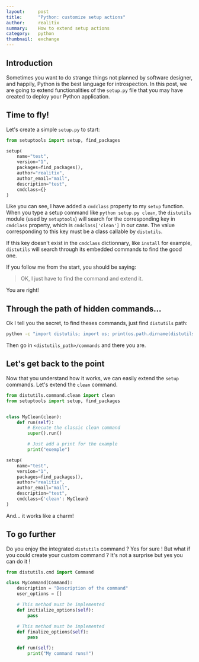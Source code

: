 ```yaml
---
layout:     post
title:      "Python: customize setup actions"
author:     realitix
summary:    How to extend setup actions
category:   python
thumbnail:  exchange
---
```


## Introduction

Sometimes you want to do strange things not planned by software designer,
and happily, Python is the best language for introspection. In this post,
we are going to extend functionalities of the `setup.py` file that you may
have created to deploy your Python application.


## Time to fly!

Let's create a simple `setup.py` to start:

```python
from setuptools import setup, find_packages

setup(
    name="test",
    version="1",
    packages=find_packages(),
    author="realitix",
    author_email="mail",
    description="test",
    cmdclass={}
)
```

Like you can see, I have added a `cmdclass` property to my `setup` function.
When you type a setup command like `python setup.py clean`, the `distutils`
module (used by `setuptools`) will search for the corresponding key in `cmdclass`
property, which is `cmdclass['clean']` in our case. The value corresponding to
this key must be a class callable by `distutils`.

If this key doesn't exist in the `cmdclass` dictionnary, like `install` for example,
`distutils` will search through its embedded commands to find the good one.

If you follow me from the start, you should be saying:

> OK, I just have to find the command and extend it.

You are right!


## Through the path of hidden commands...

Ok I tell you the secret, to find theses commands, just find `distutils` path:

```bash
python -c "import distutils; import os; print(os.path.dirname(distutils.__file__))"
```

Then go in `<distutils_path>/commands` and there you are.


## Let's get back to the point

Now that you understand how it works, we can easily extend the `setup`
commands. Let's extend the `clean` command.

```python
from distutils.command.clean import clean
from setuptools import setup, find_packages


class MyClean(clean):
    def run(self):
        # Execute the classic clean command
        super().run()

        # Just add a print for the example
        print("exemple")

setup(
    name="test",
    version="1",
    packages=find_packages(),
    author="realitix",
    author_email="mail",
    description="test",
    cmdclass={'clean': MyClean}
)
```

And... it works like a charm!


## To go further

Do you enjoy the integrated `distutils` command ? Yes for sure !
But what if you could create your custom command ? It's not a surprise
but yes you can do it !

```python
from distutils.cmd import Command

class MyCommand(Command):
    description = "Description of the command"
    user_options = []

    # This method must be implemented
    def initialize_options(self):
        pass

    # This method must be implemented
    def finalize_options(self):
        pass

    def run(self):
        print("My command runs!")
```
